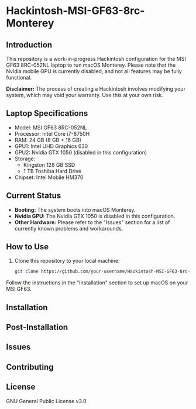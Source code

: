 # Hackintosh-MSI-GF63-8rc-Monterey

## Introduction

This repository is a work-in-progress Hackintosh configuration for the MSI GF63 8RC-052NL laptop to run macOS Monterey. Please note that the Nvidia mobile GPU is currently disabled, and not all features may be fully functional.

**Disclaimer:** The process of creating a Hackintosh involves modifying your system, which may void your warranty. Use this at your own risk.

## Laptop Specifications

- Model: MSI GF63 8RC-052NL
- Processor: Intel Core i7-8750H
- RAM: 24 GB (8 GB + 16 GB)
- GPU1: Intel UHD Graphics 630
- GPU2: Nvidia GTX 1050 (disabled in this configuration)
- Storage:
  - Kingston 128 GB SSD
  - 1 TB Toshiba Hard Drive
- Chipset: Intel Mobile HM370

## Current Status

- **Booting:** The system boots into macOS Monterey.
- **Nvidia GPU:** The Nvidia GTX 1050 is disabled in this configuration.
- **Other Hardware:** Please refer to the "Issues" section for a list of currently known problems and workarounds.

## How to Use

1. Clone this repository to your local machine:

   ```bash
   git clone https://github.com/your-username/Hackintosh-MSI-GF63-8rc-Monterey.git
Follow the instructions in the "Installation" section to set up macOS on your MSI GF63.


## Installation

## Post-Installation


## Issues


## Contributing


## License

GNU General Public License v3.0
